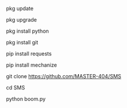 pkg update

pkg upgrade

pkg install python

pkg install git

pip install requests

pip install mechanize

git clone https://github.com/MASTER-404/SMS

cd SMS

python boom.py
